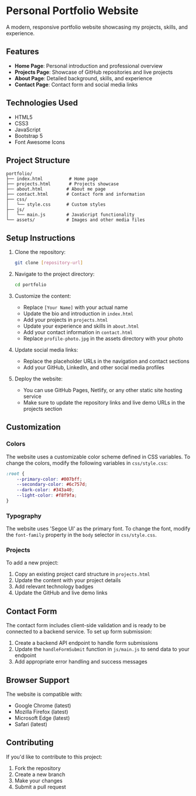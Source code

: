 # Personal Portfolio Website

A modern, responsive portfolio website showcasing my projects, skills, and experience.

## Features

- **Home Page**: Personal introduction and professional overview
- **Projects Page**: Showcase of GitHub repositories and live projects
- **About Page**: Detailed background, skills, and experience
- **Contact Page**: Contact form and social media links

## Technologies Used

- HTML5
- CSS3
- JavaScript
- Bootstrap 5
- Font Awesome Icons

## Project Structure

```
portfolio/
├── index.html          # Home page
├── projects.html       # Projects showcase
├── about.html         # About me page
├── contact.html       # Contact form and information
├── css/
│   └── style.css      # Custom styles
├── js/
│   └── main.js        # JavaScript functionality
└── assets/            # Images and other media files
```

## Setup Instructions

1. Clone the repository:
   ```bash
   git clone [repository-url]
   ```

2. Navigate to the project directory:
   ```bash
   cd portfolio
   ```

3. Customize the content:
   - Replace `[Your Name]` with your actual name
   - Update the bio and introduction in `index.html`
   - Add your projects in `projects.html`
   - Update your experience and skills in `about.html`
   - Add your contact information in `contact.html`
   - Replace `profile-photo.jpg` in the assets directory with your photo

4. Update social media links:
   - Replace the placeholder URLs in the navigation and contact sections
   - Add your GitHub, LinkedIn, and other social media profiles

5. Deploy the website:
   - You can use GitHub Pages, Netlify, or any other static site hosting service
   - Make sure to update the repository links and live demo URLs in the projects section

## Customization

### Colors
The website uses a customizable color scheme defined in CSS variables. To change the colors, modify the following variables in `css/style.css`:

```css
:root {
    --primary-color: #007bff;
    --secondary-color: #6c757d;
    --dark-color: #343a40;
    --light-color: #f8f9fa;
}
```

### Typography
The website uses 'Segoe UI' as the primary font. To change the font, modify the `font-family` property in the `body` selector in `css/style.css`.

### Projects
To add a new project:
1. Copy an existing project card structure in `projects.html`
2. Update the content with your project details
3. Add relevant technology badges
4. Update the GitHub and live demo links

## Contact Form
The contact form includes client-side validation and is ready to be connected to a backend service. To set up form submission:

1. Create a backend API endpoint to handle form submissions
2. Update the `handleFormSubmit` function in `js/main.js` to send data to your endpoint
3. Add appropriate error handling and success messages

## Browser Support

The website is compatible with:
- Google Chrome (latest)
- Mozilla Firefox (latest)
- Microsoft Edge (latest)
- Safari (latest)

## Contributing

If you'd like to contribute to this project:
1. Fork the repository
2. Create a new branch
3. Make your changes
4. Submit a pull request
